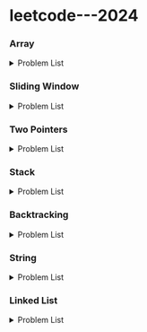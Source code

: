 # leetcode---2024

### Array
<details>
<summary>Problem List</summary>

#### [0001 - Two Sum](https://github.com/Pushpakumar02/leetcode/tree/main/0001-two-sum)
#### [0014 - Longest Common Prefix](https://github.com/Pushpakumar02/leetcode/tree/main/0014-longest-common-prefix)
#### [0036 - Valid Sudoku](https://github.com/Pushpakumar02/leetcode/tree/main/0036-valid-sudoku)
#### [0049 - Group Anagrams](https://github.com/Pushpakumar02/leetcode/tree/main/0049-group-anagrams)
#### [0088 - Merge Sorted Array](https://github.com/Pushpakumar02/leetcode/tree/main/0088-merge-sorted-array)
#### [0118 - Pascal's Triangle](https://github.com/Pushpakumar02/leetcode/tree/main/0118-pascals-triangle)
#### [0121 - Best Time to Buy and Sell Stock](https://github.com/Pushpakumar02/leetcode/tree/main/0121-best-time-to-buy-and-sell-stock)
#### [0128 - Longest Consecutive Sequence](https://github.com/Pushpakumar02/leetcode/tree/main/0128-longest-consecutive-sequence)
#### [0169 - Majority Element](https://github.com/Pushpakumar02/leetcode/tree/main/0169-majority-element)
#### [0217 - Contains Duplicate](https://github.com/Pushpakumar02/leetcode/tree/main/0217-contains-duplicate)
#### [0238 - Product of Array Except Self](https://github.com/Pushpakumar02/leetcode/tree/main/0238-product-of-array-except-self)
#### [0271 - Encode and Decode Strings](https://github.com/Pushpakumar02/leetcode/tree/main/0271-Encode-and-Decode-Strings)
#### [0347 - Top K Frequent Elements](https://github.com/Pushpakumar02/leetcode/tree/main/0347-top-k-frequent-elements)
#### [0496 - Next Greater Element I](https://github.com/Pushpakumar02/leetcode/tree/main/0496-next-greater-element-i)
#### [0605 - Can Place Flowers](https://github.com/Pushpakumar02/leetcode/tree/main/0605-can-place-flowers)
#### [0680 - Valid Palindrome II](https://github.com/Pushpakumar02/leetcode/tree/main/0680-valid-palindrome-ii)
#### [0724 - Find Pivot Index](https://github.com/Pushpakumar02/leetcode/tree/main/0724-find-pivot-index)
#### [0929 - Unique Email Addresses](https://github.com/Pushpakumar02/leetcode/tree/main/0929-unique-email-addresses)
#### [1299 - Replace Elements with Greatest Element on Right Side](https://github.com/Pushpakumar02/leetcode/tree/main/1299-replace-elements-with-greatest-element-on-right-side)
#### [1929 - Concatenation of Array](https://github.com/Pushpakumar02/leetcode/tree/main/1929-concatenation-of-array)

</details>

### Sliding Window
<details>
<summary>Problem List</summary>

#### [0003 - Longest Substring Without Repeating Characters](https://github.com/Pushpakumar02/leetcode/tree/main/0003-longest-substring-without-repeating-characters)
#### [0121 - Best Time to Buy and Sell Stock](https://github.com/Pushpakumar02/leetcode/tree/main/0121-best-time-to-buy-and-sell-stock)
#### [0424 - Longest Repeating Character Replacement](https://github.com/Pushpakumar02/leetcode/tree/main/0424-longest-repeating-character-replacement)

</details>

### Two Pointers
<details>
<summary>Problem List</summary>

#### [0011 - Container with Most Water](https://github.com/Pushpakumar02/leetcode/tree/main/0011-container-with-most-water)
#### [0015 - 3Sum](https://github.com/Pushpakumar02/leetcode/tree/main/0015-3sum)
#### [0026 - Remove Duplicates from Sorted Array](https://github.com/Pushpakumar02/leetcode/tree/main/0026-remove-duplicates-from-sorted-array)
#### [0027 - Remove Element](https://github.com/Pushpakumar02/leetcode/tree/main/0027-remove-element)
#### [0042 - Trapping Rain Water](https://github.com/Pushpakumar02/leetcode/tree/main/0042-trapping-rain-water)
#### [0125 - Valid Palindrome](https://github.com/Pushpakumar02/leetcode/tree/main/0125-valid-palindrome)
#### [0167 - Two Sum II - Input Array is Sorted](https://github.com/Pushpakumar02/leetcode/tree/main/0167-two-sum-ii-input-array-is-sorted)
#### [0283 - Move Zeroes](https://github.com/Pushpakumar02/leetcode/tree/main/0283-move-zeroes)
#### [0344 - Reverse String](https://github.com/Pushpakumar02/leetcode/tree/main/0344-reverse-string)
#### [0392 - Is Subsequence](https://github.com/Pushpakumar02/leetcode/tree/main/0392-is-subsequence)
#### [0680 - Valid Palindrome II](https://github.com/Pushpakumar02/leetcode/tree/main/0680-valid-palindrome-ii)
#### [1768 - Merge Strings Alternately](https://github.com/Pushpakumar02/leetcode/tree/main/1768-merge-strings-alternately)

</details>

### Stack
<details>
<summary>Problem List</summary>

#### [0020 - Valid Parentheses](https://github.com/Pushpakumar02/leetcode/tree/main/0020-valid-parentheses)
#### [0022 - Generate Parentheses](https://github.com/Pushpakumar02/leetcode/tree/main/0022-generate-parentheses)
#### [0084 - Largest Rectangle in Histogram](https://github.com/Pushpakumar02/leetcode/tree/main/0084-largest-rectangle-in-histogram)
#### [0150 - Evaluate Reverse Polish Notation](https://github.com/Pushpakumar02/leetcode/tree/main/0150-evaluate-reverse-polish-notation)
#### [0155 - Min Stack](https://github.com/Pushpakumar02/leetcode/tree/main/0155-min-stack)
#### [0225 - Implement Stack using Queues](https://github.com/Pushpakumar02/leetcode/tree/main/0225-implement-stack-using-queues)
#### [0682 - Baseball Game](https://github.com/Pushpakumar02/leetcode/tree/main/0682-baseball-game)
#### [0739 - Daily Temperatures](https://github.com/Pushpakumar02/leetcode/tree/main/0739-daily-temperatures)
#### [0853 - Car Fleet](https://github.com/Pushpakumar02/leetcode/tree/main/0853-car-fleet)

</details>

### Backtracking
<details>
<summary>Problem List</summary>

#### [0022 - Generate Parentheses](https://github.com/Pushpakumar02/leetcode/tree/main/0022-generate-parentheses)

</details>

### String
<details>
<summary>Problem List</summary>

#### [0058 - Length of Last Word](https://github.com/Pushpakumar02/leetcode/tree/main/0058-length-of-last-word)
#### [0205 - Isomorphic Strings](https://github.com/Pushpakumar02/leetcode/tree/main/0205-isomorphic-strings)
#### [0242 - Valid Anagram](https://github.com/Pushpakumar02/leetcode/tree/main/0242-valid-anagram)
#### [0290 - Word Pattern](https://github.com/Pushpakumar02/leetcode/tree/main/0290-word-pattern)

</details>

### Linked List
<details>
<summary>Problem List</summary>

#### [0206 - Reverse Linked List](https://github.com/Pushpakumar02/leetcode/tree/main/0206-reverse-linked-list)

</details>

